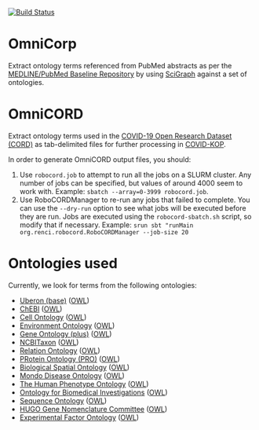 [![Build Status](https://travis-ci.org/NCATS-Gamma/omnicorp.svg?branch=master)](https://travis-ci.org/NCATS-Gamma/omnicorp)

# OmniCorp

Extract ontology terms referenced from PubMed abstracts as per the [MEDLINE/PubMed Baseline Repository](https://mbr.nlm.nih.gov/) by using [SciGraph](https://github.com/SciGraph/SciGraph) against a set of ontologies.

# OmniCORD

Extract ontology terms used in the [COVID-19 Open Research Dataset (CORD)](https://www.semanticscholar.org/cord19) as tab-delimited files for further processing in [COVID-KOP](https://www.ncbi.nlm.nih.gov/pmc/articles/PMC7316095/).

In order to generate OmniCORD output files, you should:
1. Use `robocord.job` to attempt to run all the jobs on a SLURM cluster.
   Any number of jobs can be specified, but values of around 4000 seem
   to work with. Example: `sbatch --array=0-3999 robocord.job`.
2. Use RoboCORDManager to re-run any jobs that failed to complete. You can
   use the `--dry-run` option to see what jobs will be executed before they
   are run. Jobs are executed using the `robocord-sbatch.sh` script, so
   modify that if necessary.
   Example: `srun sbt "runMain org.renci.robocord.RoboCORDManager --job-size 20`

# Ontologies used
Currently, we look for terms from the following ontologies:
* [Uberon (base)](http://uberon.org) ([OWL](http://purl.obolibrary.org/obo/uberon/uberon-base.owl))
* [ChEBI](https://www.ebi.ac.uk/chebi/) ([OWL](http://purl.obolibrary.org/obo/chebi.owl))
* [Cell Ontology](http://www.obofoundry.org/ontology/cl.html) ([OWL](http://purl.obolibrary.org/obo/cl.owl))
* [Environment Ontology](https://github.com/EnvironmentOntology/envo) ([OWL](http://purl.obolibrary.org/obo/envo.owl))
* [Gene Ontology (plus)](http://www.obofoundry.org/ontology/go.html) ([OWL](http://purl.obolibrary.org/obo/go/extensions/go-plus.owl))
* [NCBITaxon](http://www.obofoundry.org/ontology/ncbitaxon.html) ([OWL](http://purl.obolibrary.org/obo/ncbitaxon.owl))
* [Relation Ontology](http://www.obofoundry.org/ontology/ro.html) ([OWL](http://purl.obolibrary.org/obo/ro.owl))
* [PRotein Ontology (PRO)](http://www.obofoundry.org/ontology/pr.html) ([OWL](http://purl.obolibrary.org/obo/pr.owl))
* [Biological Spatial Ontology](http://www.obofoundry.org/ontology/bspo.html) ([OWL](http://purl.obolibrary.org/obo/bspo.owl))
* [Mondo Disease Ontology](http://obofoundry.org/ontology/mondo.html) ([OWL](http://purl.obolibrary.org/obo/mondo.owl))
* [The Human Phenotype Ontology](https://hpo.jax.org/) ([OWL](http://purl.obolibrary.org/obo/hp.owl))
* [Ontology for Biomedical Investigations](http://purl.obolibrary.org/obo/obi) ([OWL](http://purl.obolibrary.org/obo/obi.owl))
* [Sequence Ontology](https://github.com/The-Sequence-Ontology/SO-Ontologies) ([OWL](http://purl.obolibrary.org/obo/so.owl))
* [HUGO Gene Nomenclature Committee](https://www.genenames.org/) ([OWL](https://data.monarchinitiative.org/ttl/hgnc.ttl))
* [Experimental Factor Ontology](https://www.ebi.ac.uk/efo/) ([OWL](http://www.ebi.ac.uk/efo/efo.owl))
